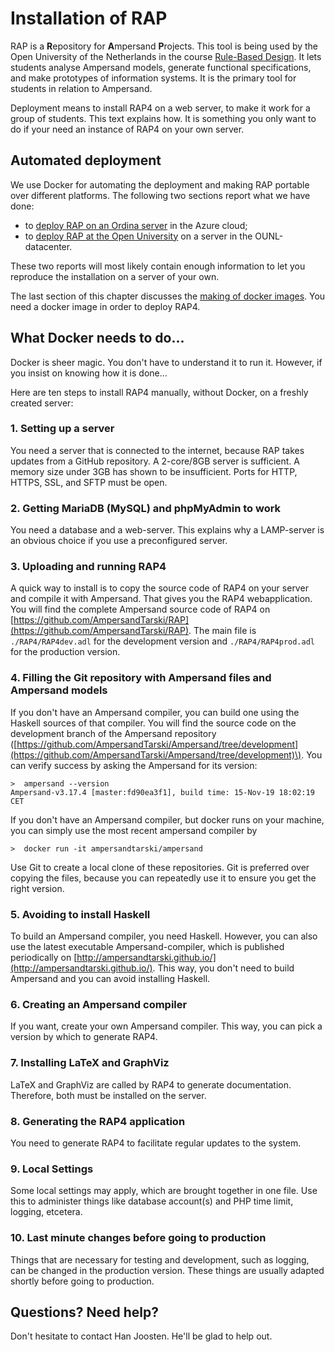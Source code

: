 # Installation of RAP

RAP is a **R**epository for **A**mpersand **P**rojects. This tool is being used by the Open University of the Netherlands in the course [Rule-Based Design](http://portal.ou.nl/web/ontwerpen-met-bedrijfsregels). It lets students analyse Ampersand models, generate functional specifications, and make prototypes of information systems. It is the primary tool for students in relation to Ampersand.

Deployment means to install RAP4 on a web server, to make it work for a group of students. This text explains how. It is something you only want to do if your need an instance of RAP4 on your own server.

## Automated deployment

We use Docker for automating the deployment and making RAP portable over different platforms. The following two sections report what we have done:

* to [deploy RAP on an Ordina server](deploying-rap3-with-azure-on-ubuntu.md) in the Azure cloud;
* to [deploy RAP at the Open University](deploying-ounl-rap3.md) on a server in the OUNL-datacenter.

These two reports will most likely contain enough information to let you reproduce the installation on a server of your own.

The last section of this chapter discusses the [making of docker images](making-docker-images.md). You need a docker image in order to deploy RAP4.

## What Docker needs to do...

Docker is sheer magic. You don't have to understand it to run it. However, if you insist on knowing how it is done...

Here are ten steps to install RAP4 manually, without Docker, on a freshly created server:

### 1. Setting up a server

You need a server that is connected to the internet, because RAP takes updates from a GitHub repository. A 2-core/8GB server is sufficient. A memory size under 3GB has shown to be insufficient. Ports for HTTP, HTTPS, SSL, and SFTP must be open.

### 2. Getting MariaDB \(MySQL\) and phpMyAdmin to work

You need a database and a web-server. This explains why a LAMP-server is an obvious choice if you use a preconfigured server.

### 3. Uploading and running RAP4

A quick way to install is to copy the source code of RAP4 on your server and compile it with Ampersand. That gives you the RAP4 webapplication. You will find the complete Ampersand source code of RAP4 on [https://github.com/AmpersandTarski/RAP](https://github.com/AmpersandTarski/RAP). The main file is `./RAP4/RAP4dev.adl` for the development version and `./RAP4/RAP4prod.adl` for the production version.

### 4. Filling the Git repository with Ampersand files and Ampersand models

If you don't have an Ampersand compiler, you can build one using the Haskell sources of that compiler. You will find the source code on the development branch of the Ampersand repository \([https://github.com/AmpersandTarski/Ampersand/tree/development](https://github.com/AmpersandTarski/Ampersand/tree/development)\). You can verify success by asking  the Ampersand for its version:

```text
>  ampersand --version
Ampersand-v3.17.4 [master:fd90ea3f1], build time: 15-Nov-19 18:02:19 CET
```

If you don't have an Ampersand compiler, but docker runs on your machine, you can simply use the most recent ampersand compiler by

```text
>  docker run -it ampersandtarski/ampersand
```

Use Git to create a local clone of these repositories. Git is preferred over copying the files, because you can repeatedly use it to ensure you get the right version.

### 5. Avoiding to install Haskell

To build an Ampersand compiler, you need Haskell. However, you can also use the latest executable Ampersand-compiler, which is published periodically on [http://ampersandtarski.github.io/](http://ampersandtarski.github.io/). This way, you don't need to build Ampersand and you can avoid installing Haskell.

### 6. Creating an Ampersand compiler

If you want, create your own Ampersand compiler. This way, you can pick a version by which to generate RAP4.

### 7. Installing LaTeX and GraphViz

LaTeX and GraphViz are called by RAP4 to generate documentation. Therefore, both must be installed on the server.

### 8. Generating the RAP4 application

You need to generate RAP4 to facilitate regular updates to the system.

### 9. Local Settings

Some local settings may apply, which are brought together in one file. Use this to administer things like database account\(s\) and PHP time limit, logging, etcetera.

### 10. Last minute changes before going to production

Things that are necessary for testing and development, such as logging, can be changed in the production version. These things are usually adapted shortly before going to production.

## Questions? Need help?

Don't hesitate to contact Han Joosten. He'll be glad to help out.

